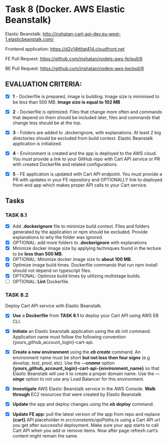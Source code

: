 # Task 8 (Docker. AWS Elastic Beanstalk)

Elastic Beanstalk: http://inshatan-cart-api-dev.eu-west-1.elasticbeanstalk.com/

Frontend application: https://d2v14ttltat414.cloudfront.net

FE Pull Request: https://github.com/inshatan/nodejs-aws-fe/pull/6

BE Pull Request: https://github.com/inshatan/nodejs-aws-be/pull/6


## EVALUATION CRITERIA:
    
* [x]  **1** - Dockerfile is prepared, image is building. Image size is minimised to be less than 500 MB. **Image size is equal to 102 MB**
* [x]  **2** - Dockerfile is optimized. Files that change more often and commands that depend on them should be included later, files and commands that change less should be at the top.
* [x]  **3** - Folders are added to .dockerignore, with explanations. At least 2 big directories should be excluded from build context. Elastic Beanstalk application is initialized.
* [x]  **4** - Environment is created and the app is deployed to the AWS cloud. You must provide a link to your GitHub repo with Cart API service or PR with created Dockerfile and related configurations.
* [x]  **5** - FE application is updated with Cart API endpoint. You must provide a PR with updates in your FE repository and OPTIONALLY link to deployed front-end app which makes proper API calls to your Cart service.



## Tasks

### TASK 8.1
      
- [x] Add **.dockerignore** file to minimize build context. Files and folders generated by the application or npm should be excluded. Provide explanations to why the folder was ignored.
- [x] OPTIONAL: add more folders to **.dockerignore** with explanations
- [x] Minimize docker image size by applying techniques found in the lecture to be **less than 500 MB**.
- [x] OPTIONAL: Minimize docker image size to **about 100 MB**.
- [x] Optimize image build times. Dockerfile commands that run npm install should not depend on typescript files.
- [x] OPTIONAL: Optimize build times by utilizing multistage builds.
- [ ] OPTIONAL: **Lint** Dockerfile.

### TASK 8.2

Deploy Cart API service with Elastic Beanstalk.
- [x] **Use** a **Dockerfile** from **TASK 8.1** to deploy your Cart API using AWS EB CLI.
- [x] **Initiate** an Elastic beanstalk application using the eb init command. Application name must follow the following convention {yours_github_account_login}-cart-api.
- [x] **Create a new environment** using the **_eb create_** command. An environment name must be short **but not less then four signs** (e.g _develop_, _test_, _prod_, etc). Use the **_--cname_** option **{yours_github_account_login}-cart-api-{environment_name}** so that Elastic Beanstalk will use it to create a proper domain name. Use the _**--singe**_ option to not use any Load Balancer for this environment.
- [x] **Investigate** AWS Elastic Beanstalk service in the AWS Console. **Walk through** EC2 resources that were created by Elastic Beanstalk
- [x] **Update** the app and deploy changes using the **_eb deploy_** command.
- [x] **Update FE app**: pull the latest version of the app from repo and replace **{cart}** API placeholder in _src/constants/apiPaths.ts_ using a Cart API url you get after successful deployment. Make sure your app starts to call Cart API when you add or remove items. Now after page refresh cart’s content might remain the same.

